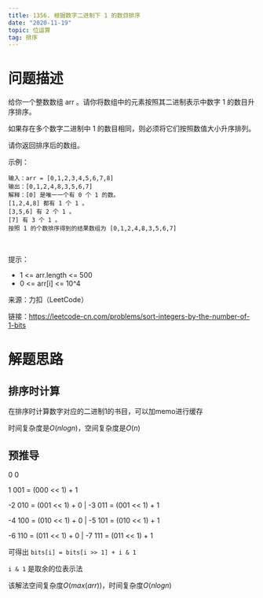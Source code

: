 ```yaml
---
title: 1356. 根据数字二进制下 1 的数目排序
date: "2020-11-19"
topic: 位运算
tag: 排序
---
```


# 问题描述

给你一个整数数组 arr 。请你将数组中的元素按照其二进制表示中数字 1 的数目升序排序。

如果存在多个数字二进制中 1 的数目相同，则必须将它们按照数值大小升序排列。

请你返回排序后的数组。
 

示例：
```
输入：arr = [0,1,2,3,4,5,6,7,8]
输出：[0,1,2,4,8,3,5,6,7]
解释：[0] 是唯一一个有 0 个 1 的数。
[1,2,4,8] 都有 1 个 1 。
[3,5,6] 有 2 个 1 。
[7] 有 3 个 1 。
按照 1 的个数排序得到的结果数组为 [0,1,2,4,8,3,5,6,7]
```
 

提示：
- 1 <= arr.length <= 500
- 0 <= arr[i] <= 10^4

来源：力扣（LeetCode）

链接：https://leetcode-cn.com/problems/sort-integers-by-the-number-of-1-bits


# 解题思路

## 排序时计算

在排序时计算数字对应的二进制1的书目，可以加memo进行缓存

时间复杂度是$O(nlogn)$，空间复杂度是$O(n)$

## 预推导

0 0

1 001 = (000 << 1) + 1

-2 010 = (001 << 1) + 0
|
-3 011 = (001 << 1) + 1

-4 100 = (010 << 1) + 0
|
-5 101 = (010 << 1) + 1

-6 110 = (011 << 1) + 0
|
-7 111 = (011 << 1) + 1

可得出 `bits[i] = bits[i >> 1] + i & 1`

`i & 1` 是取余的位表示法

该解法空间复杂度$O(max(arr))$，时间复杂度$O(nlogn)$

